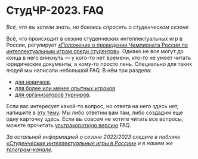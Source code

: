 # СтудЧР-2023. FAQ

*Всё, что вы хотели знать, но боялись спросить о студенческом сезоне*

Всё, что происходит в сезоне студенческих интеллектуальных игр в России, регулирует [«Положение о проведении Чемпионата России по интеллектуальным играм среди студентов»](https://drive.google.com/file/d/1tGAe31MBBnZAgFj0f4y2js_J_n0DKunC/view). Однако не все могут до конца в него вникнуть — у кого-то нет времени, кто-то не умеет читать юридические документы, а кому-то просто лень. Специально для таких людей мы написали небольшой FAQ. В нём три раздела: 
- [для новичков](https://vk.com/@chgk_student-for-newcomers), 
- [для более или менее опытных игроков](https://vk.com/@chgk_student-for-elders) 
- [для организаторов турниров](vk.com/@chgk_student-for-organizers).

Если вас интересует какой-то вопрос, но ответа на него здесь нет, напишите в [эту тему](https://vk.com/topic-99683830_49413227). Мы либо ответим вам там, либо создадим еще одну карточку здесь. Если вы совсем не хотите читать все вопросы, можете прочитать [ультракороткую версию](https://vk.com/@chgk_student-ultrakorotko-about) FAQ.

*За остальной информацией о сезоне 2022/2023 следите в паблике [«Студенческие интеллектуальные игры в России»](https://vk.com/chgk_student) и в нашем же [телеграм-канале](https://t.me/chgk_student_ru).*
